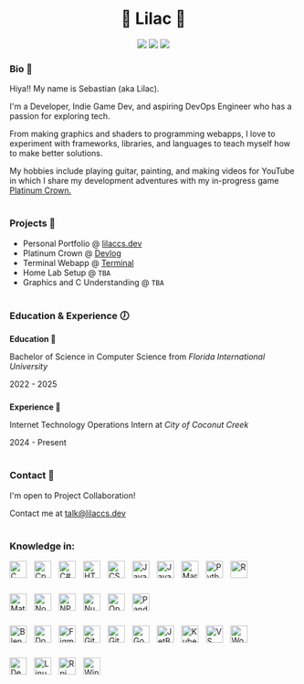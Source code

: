 <h1 align="center">🪻 Lilac 🌺</h1>
<p align="center">
  <img src="https://img.shields.io/badge/Software Development-purple">
  <img src="https://img.shields.io/badge/Game Development-purple">
  <img src="https://img.shields.io/badge/DevOps-purple">
</p>

### Bio 🪪

<p align="left">Hiya!! My name is Sebastian (aka Lilac).</p> 
<p align="left">I'm a Developer, Indie Game Dev, and aspiring DevOps Engineer who has a passion for exploring tech.</p>
<p align="left">From making graphics and shaders to programming webapps, I love to experiment with frameworks, libraries, and languages to teach myself how to make better solutions.</p>
<p align="left">My hobbies include playing guitar, painting, and making videos for YouTube in which I share my development adventures with my in-progress game <a href="https://lilaccs.dev/devlog">Platinum Crown.</a></p>

#

### Projects 🌱

- Personal Portfolio @ [lilaccs.dev](https://lilaccs.dev)
- Platinum Crown @ [Devlog](https://lilaccs.dev/devlog)
- Terminal Webapp @ [Terminal](https://terminal.lilaccs.dev)
- Home Lab Setup @ ``TBA``
- Graphics and C Understanding @ ``TBA``

#

### Education & Experience 🕖
**Education 📖**
<p align="left">Bachelor of Science in Computer Science from <i>Florida International University</i></p>
<p align="left">2022 - 2025</p>

###

**Experience 🔨**
<p align="left">Internet Technology Operations Intern at <i>City of Coconut Creek</i></p>
<p align="left">2024 - Present</p>

#

### Contact 📡

<p align="left">I'm open to Project Collaboration!</p>

Contact me at [talk@lilaccs.dev](mailto:sebastian@lilaccs.dev)

#

### Knowledge in:
<!-- Langs -->
<img alt="C" align="left" width="30px" style="padding-right: 10px;" src="https://cdn.jsdelivr.net/gh/devicons/devicon@latest/icons/c/c-original.svg"/>
<img alt="Cpp" align="left" width="30px" style="padding-right: 10px;" src="https://cdn.jsdelivr.net/gh/devicons/devicon@latest/icons/cplusplus/cplusplus-original.svg"/>
<img alt="C#" align="left" width="30px" style="padding-right: 10px;" src="https://cdn.jsdelivr.net/gh/devicons/devicon@latest/icons/csharp/csharp-original.svg"/>
<img alt="HTML" align="left" width="30px" style="padding-right: 10px;" src="https://cdn.jsdelivr.net/gh/devicons/devicon@latest/icons/html5/html5-original.svg"/>
<img alt="CSS" align="left" width="30px" style="padding-right: 10px;" src="https://cdn.jsdelivr.net/gh/devicons/devicon@latest/icons/css3/css3-original.svg"/>
<img alt="JavaScript" align="left" width="30px" style="padding-right: 10px;" src="https://cdn.jsdelivr.net/gh/devicons/devicon@latest/icons/javascript/javascript-original.svg"/>
<img alt="Java" align="left" width="30px" style="padding-right: 10px;" src="https://cdn.jsdelivr.net/gh/devicons/devicon@latest/icons/java/java-original.svg"/>
<img alt="Markdown" align="left" width="30px" style="padding-right: 10px;" src="https://cdn.jsdelivr.net/gh/devicons/devicon@latest/icons/markdown/markdown-original.svg"/>
<img alt="Python" align="left" width="30px" style="padding-right: 10px;" src="https://cdn.jsdelivr.net/gh/devicons/devicon@latest/icons/python/python-original.svg"/>
<img alt="R" align="left" width="30px" style="padding-right: 10px;" src="https://cdn.jsdelivr.net/gh/devicons/devicon@latest/icons/r/r-original.svg"/>
</br>

#

<!-- Libs -->
<img alt="MatPlotLib" align="left" width="30px" style="padding-right: 10px;" src="https://cdn.jsdelivr.net/gh/devicons/devicon@latest/icons/matplotlib/matplotlib-original.svg"/>
<img alt="Node JS" align="left" width="30px" style="padding-right: 10px;" src="https://cdn.jsdelivr.net/gh/devicons/devicon@latest/icons/nodejs/nodejs-original.svg"/>
<img alt="NPM" align="left" width="30px" style="padding-right: 10px;" src="https://cdn.jsdelivr.net/gh/devicons/devicon@latest/icons/npm/npm-original-wordmark.svg"/>
<img alt="NumPy" align="left" width="30px" style="padding-right: 10px;" src="https://cdn.jsdelivr.net/gh/devicons/devicon@latest/icons/numpy/numpy-original.svg"/>
<img alt="OpenGL" align="left" width="30px" style="padding-right: 10px;" src="https://cdn.jsdelivr.net/gh/devicons/devicon@latest/icons/opengl/opengl-original.svg"/>
<img alt="Pandas" align="left" width="30px" style="padding-right: 10px;" src="https://cdn.jsdelivr.net/gh/devicons/devicon@latest/icons/pandas/pandas-original.svg"/>
</br>

#

<!-- Apps -->
<img alt="Blender" align="left" width="30px" style="padding-right: 10px;" src="https://cdn.jsdelivr.net/gh/devicons/devicon@latest/icons/blender/blender-original.svg"/>
<img alt="Docker" align="left" width="30px" style="padding-right: 10px;" src="https://cdn.jsdelivr.net/gh/devicons/devicon@latest/icons/docker/docker-original.svg"/>
<img alt="Figma" align="left" width="30px" style="padding-right: 10px;" src="https://cdn.jsdelivr.net/gh/devicons/devicon@latest/icons/figma/figma-original.svg"/>
<img alt="Git" align="left" width="30px" style="padding-right: 10px;" src="https://cdn.jsdelivr.net/gh/devicons/devicon@latest/icons/git/git-original.svg"/>
<img alt="Github" align="left" width="30px" style="padding-right: 10px;" src="https://cdn.jsdelivr.net/gh/devicons/devicon@latest/icons/github/github-original.svg"/>
<img alt="Godot" align="left" width="30px" style="padding-right: 10px;" src="https://cdn.jsdelivr.net/gh/devicons/devicon@latest/icons/godot/godot-original.svg"/>
<img alt="JetBrains" align="left" width="30px" style="padding-right: 10px;" src="https://cdn.jsdelivr.net/gh/devicons/devicon@latest/icons/jetbrains/jetbrains-original.svg"/>
<img alt="Kubernetes" align="left" width="30px" style="padding-right: 10px;" src="https://cdn.jsdelivr.net/gh/devicons/devicon@latest/icons/kubernetes/kubernetes-original.svg"/>
<img alt="VS Code" align="left" width="30px" style="padding-right: 10px;" src="https://cdn.jsdelivr.net/gh/devicons/devicon@latest/icons/vscode/vscode-original.svg"/>
<img alt="Wordpress" align="left" width="30px" style="padding-right: 10px;" src="https://cdn.jsdelivr.net/gh/devicons/devicon@latest/icons/wordpress/wordpress-original.svg"/>
</br>

#

<!-- OS/Etc -->
<img alt="Debian" align="left" width="30px" style="padding-right: 10px;" src="https://cdn.jsdelivr.net/gh/devicons/devicon@latest/icons/debian/debian-original.svg"/>
<img alt="Linux" align="left" width="30px" style="padding-right: 10px;" src="https://cdn.jsdelivr.net/gh/devicons/devicon@latest/icons/linux/linux-original.svg"/>
<img alt="Rpi" align="left" width="30px" style="padding-right: 10px;" src="https://cdn.jsdelivr.net/gh/devicons/devicon@latest/icons/raspberrypi/raspberrypi-original.svg"/>
<img alt="Windows11" align="left" width="30px" style="padding-right: 10px;" src="https://cdn.jsdelivr.net/gh/devicons/devicon@latest/icons/windows11/windows11-original.svg"/>
</br>

#

<!--
**lilacdotdev/lilacdotdev** is a ✨ _special_ ✨ repository because its `README.md` (this file) appears on your GitHub profile.

Here are some ideas to get you started:

- 🔭 I’m currently working on ...
- 🌱 I’m currently learning ...
- 👯 I’m looking to collaborate on ...
- 🤔 I’m looking for help with ...
- 💬 Ask me about ...
- 📫 How to reach me: ...
- 😄 Pronouns: ...
- ⚡ Fun fact: ...
-->
